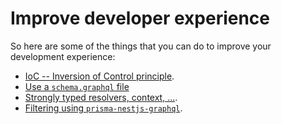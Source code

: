 # Improve developer experience

So here are some of the things that you can do to improve your development experience:

- [IoC -- Inversion of Control principle](./imrpove-dev-exp/ioc.md).
- [Use a `schema.graphql` file](./imrpove-dev-exp/use-schema-graphql-files.md)
- [Strongly typed resolvers, context, ...](./imrpove-dev-exp/strongly-typed.md).
- [Filtering using `prisma-nestjs-graphql`](./imrpove-dev-exp/filtering-using-prisma-nestjs-graphql.md).
